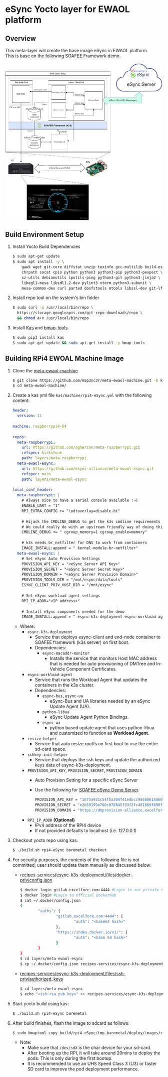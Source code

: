 # eSync Yocto layer for EWAOL platform

## Overview

  This meta-layer will create the base image eSync in EWAOL platform.  
  This is base on the following SOAFEE Framework demo.

  ![SOAFEE Framework Demo Overview](docs/soafee-demo-setup-overview.png)

## Build Environment Setup

  1. Install Yocto Build Dependencies

      ```bash
      $ sudo apt-get update
      $ sudo apt install -y \
          gawk wget git-core diffstat unzip texinfo gcc-multilib build-essential \
          chrpath socat cpio python python3 python3-pip python3-pexpect \
          xz-utils debianutils iputils-ping python3-git python3-jinja2 \
          libegl1-mesa libsdl1.2-dev pylint3 xterm python3-subunit \
          mesa-common-dev curl parted dosfstools mtools libssl-dev git-lfs
      ```

  2. Install repo tool on the system's bin folder

      ```bash
      $ sudo curl -o /usr/local/bin/repo \
        https://storage.googleapis.com/git-repo-downloads/repo \
        && chmod a+x /usr/local/bin/repo
      ```

  3. Install [Kas](https://github.com/siemens/kas) and [bmap-tools](https://github.com/intel/bmap-tools).

      ```bash
      $ sudo pip3 install kas
      $ sudo apt-get update && sudo apt-get install -y bmap-tools
      ```

## Building RPi4 EWOAL Machine Image

  1. Clone the [meta-ewaol-machine](https://github.com/m5p3nc3r/meta-ewaol-machine)

      ```bash
      $ git clone https://github.com/m5p3nc3r/meta-ewaol-machine.git -b kirkstone-dev
      $ cd meta-ewaol-machine/
      ```

  2. Create a kas yml file `kas/machine/rpi4-eSync.yml` with the following content:

      ```yml
      header:
        version: 11

      machine: raspberrypi4-64

      repos:
        meta-raspberrypi:
          url: https://github.com/agherzan/meta-raspberrypi.git
          refspec: kirkstone
          path: layers/meta-raspberrypi
        meta-ewaol-esync:
          url: https://github.com/esync-alliance/meta-ewaol-esync.git
          refspec: main
          path: layers/meta-ewaol-esync

      local_conf_header:
        meta-raspberrypi: |
          # Always nice to have a serial console available :¬)
          ENABLE_UART = "1"
          RPI_EXTRA_CONFIG += "\ndtoverlay=disable-bt"

          # Hijack the CMDLINE_DEBUG to get the k3s cmdline requirements enabled
          # We could really do with an upstream friendly way of doing this.
          CMDLINE_DEBUG += " cgroup_memory=1 cgroup_enable=memory"

          # k3s needs br_netfilter for DNS to work from containers
          IMAGE_INSTALL:append = " kernel-module-br-netfilter"
        meta-ewaol-esync: |
          # Set eSync Auto Provision Settings
          PROVISION_API_KEY = "<eSync Server API Key>"
          PROVISION_SECRET = "<eSync Server Secret Key>"
          PROVISION_DOMAIN = "<eSync Server Provision Domain>"
          PROVISION_TOOLS_DIR = "/mnt/esync/data/tools"
          ESYNC_CLIENT_PRIV_HOST_DIR = "/mnt/esync"

          # Set eSync workload agent settings
          RPI_IP_ADDR="<IP address>"

          # Install eSync components needed for the demo
          IMAGE_INSTALL:append = " esync-k3s-deployment esync-workload-agent resize-helper sshkey-init-helper"
      ```

      * Where:
        + `esync-k3s-deployment`
          - Service that deploys esync-client and end-node container to SOAFEE framework (k3s server) on first boot.
          - Dependencies:
            + `esync-macaddr-monitor`
              - Installs the service that monitors Host MAC address that is needed for auto provisioning of DMTree and In-Vehicle Component Certificates.
        + `esync-workload-agent`
          - Service that runs the Workload Agent that updates the containers in the k3s cluster.
          - Dependencies:
            + `esync-bus`, `esync-ua`
              - eSync-Bus and UA libraries needed by an eSync Update Agent (UA).
            + `python-libua`
              - eSync Update Agent Python Bindings.
            + `esync-wa`
              - python based update agent that uses python-libua and customized to function as **Workload Agent**.
        + `resize-helper`
          - Service that auto resize rootfs on first boot to use the entire sd-card space.
        + `sshkey-init-helper`
          - Service that deploys the ssh keys and update the authorized keys data of esync-k3s-deployment.
        + `PROVISION_API_KEY`, `PROVISION_SECRET`, `PROVISION_DOMAIN`
          - Auto Provision Setting for a specific eSync Server
          - Use the following for [SOAFEE eSync Demo Server](https://soafee-esync-demo.excelfore.com/sotauiv4/#/login).

              ```bash
              PROVISION_API_KEY = "1675a931c54fba304f41edbcc98eb8614d601a450430f0504b02a7dc86e84c59"
              PROVISION_SECRET = "e2b59199e760c078845f33f2fc481669f090fd434ea388090bf6bac62e0a9ba7"
              PROVISION_DOMAIN = "https://dmprovision-alliance.excelfore.com"
              ```
        + `RPI_IP_ADDR` **(Optional)**
            - IPv4 address of the RPI4 device
            - If not provided defaults to localhost (i.e. 127.0.0.1)
  3. Checkout yocto repo using kas.

      ```bash
      $ ./build.sh rpi4-eSync baremetal checkout
      ```
  4. For security purposes, the contents of the following file is not committed, user should update them manually as discussed below.
      * [recipes-services/esync-k3s-deployment/files/docker-priv/config.json](recipes-services/esync-k3s-deployment/files/docker-priv/config.json)

        ```bash
        $ docker login gitlab.excelfore.com:4444 #Login to our private repo
        $ docker login #Login to official DockerHub
        $ cat ~/.docker/config.json
        {
                "auths": {
                        "gitlab.excelfore.com:4444": {
                                "auth": "<base64 hash>"
                        },
                        "https://index.docker.io/v1/": {
                                "auth": "<base 64 hash>"
                        }
                }
        }
        $ cd layers/meta-ewaol-esync
        $ cp ~/.docker/config.json recipes-services/esync-k3s-deployment/files/docker-priv/config.json
        ```
      * [recipes-services/esync-k3s-deployment/files/ssh-priv/authorized_keys](recipes-services/esync-k3s-deployment/files/ssh-priv/authorized_keys)

        ```bash
        $ cd layers/meta-ewaol-esync
        $ echo "<ssh-rsa pub key>" >> recipes-services/esync-k3s-deployment/files/ssh-priv/authorized_keys
        ```
  5. Start yocto build using kas:

      ```bash
      $ ./build.sh rpi4-eSync baremetal
      ```
  6. After build finishes, flash the image to sdcard as follows:

      ```bash
      $ sudo bmaptool copy build/rpi4-eSync/tmp_baremetal/deploy/images/raspberrypi4-64/ewaol-baremetal-image-raspberrypi4-64.wic.bz2 /dev/sdc
      ```
      * Note:
        + Make sure that `/dev/sdX` is the char device for your sd-card.
        + After booting up the RPI, it will take around 20mins to deploy the pods. This is only during the first bootup.
        + It is recommended to use an UHS Speed Class 3 (U3) or faster SD card to improve the pod deployment performance.

